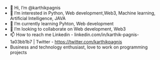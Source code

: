 - 👋 Hi, I’m @karthikpagnis
- 👀 I’m interested in Python, Web development,Web3, Machine learning, Artificial Intelligence, JAVA
- 🌱 I’m currently learning Pyhton, Web development
- 💞️ I’m looking to collaborate on Web development, Web3
- 📫 How to reach me Linkedin - linkedin.com/in/karthik-pagnis-1a03bb1b7 | Twitter - https://twitter.com/karthikpagnis
- Business and technology enthusiast, love to work on programming projects

<!---
karthikpagnis/karthikpagnis is a ✨ special ✨ repository because its `README.md` (this file) appears on your GitHub profile.
You can click the Preview link to take a look at your changes.
--->
